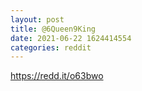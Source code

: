 ```yaml
--- 
layout: post 
title: @6Queen9King 
date: 2021-06-22 1624414554 
categories: reddit 
--- 
```

https://redd.it/o63bwo
